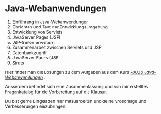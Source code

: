 # Java-Webanwendungen

1. Einführung in Java-Webanwendungen
1. Einrichten und Test der Entwicklungsumgebung
1. Entwicklung von Servlets
1. JavaServer Pages (JSP)
1. JSP-Seiten erweitern
1. Zusammenarbeit zwischen Servlets und JSP
1. Datenbankzugriff
1. JavaServer Faces (JSF)
1. Struts

Hier findet man die Lösungen zu dem Aufgaben aus dem Kurs [*78036 Java-Webanwendungen*](http://www.isdb.fernuni-hagen.de/weiterbildung/index.php/informatik-kurse/java-webanwendungen) .

Ausserdem befindet sich eine Zusammenfassung und von mir erstelltes Fragenkatalog für die Vorbereitung auf die Klausur.

Du bist gerne Eingeladen hier mitzuarbeiten und deine Vroschläge und Verbesserungen einzubringen.


[^1]: http://www.isdb.fernuni-hagen.de/weiterbildung/index.php/informatik-kurse/java-webanwendungen


